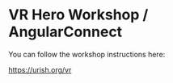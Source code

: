 # VR Hero Workshop / AngularConnect

You can follow the workshop instructions here: 

https://urish.org/vr
